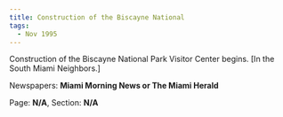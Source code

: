 ```yaml
---  
title: Construction of the Biscayne National  
tags:  
  - Nov 1995  
---  
```

  
Construction of the Biscayne National Park Visitor Center begins. [In the South Miami Neighbors.]  
  
Newspapers: **Miami Morning News or The Miami Herald**  
  
Page: **N/A**, Section: **N/A** 
